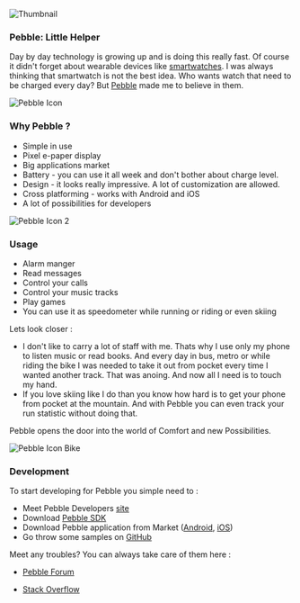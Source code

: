 ![Thumbnail][0]

### Pebble: Little Helper

Day by day technology is growing up and is doing this really fast. Of course it didn't forget about wearable devices like [smartwatches][1]. I was always thinking that smartwatch is not the best idea. Who wants watch that need to be charged every day? But [Pebble][2] made me to believe in them.

![Pebble Icon][10]

### Why Pebble ?

- Simple in use
- Pixel e-paper display
- Big applications market
- Battery - you can use it all week and don't bother about charge level.
- Design - it looks really impressive. A lot of customization are allowed.
- Cross platforming - works with Android and iOS
- A lot of possibilities for developers

![Pebble Icon 2][12]

### Usage

- Alarm manger
- Read messages
- Control your calls
- Control your music tracks
- Play games
- You can use it as speedometer while running or riding or even skiing

Lets look closer :

- I don't like to carry a lot of staff with me. Thats why I use only my phone to listen music or read books. And every day in bus, metro or while riding the bike I was needed to take it out from pocket every time I wanted another track. That was anoing. And now all I need is to touch my hand.
- If you love skiing like I do than you know how hard is to get your phone from pocket at the mountain. And with Pebble you can even track your run statistic without doing that.


Pebble opens the door into the world of Comfort and new Possibilities.

![Pebble Icon Bike][11]

### Development

To start developing for Pebble you simple need to :

- Meet Pebble Developers [site][3]
- Download [Pebble SDK][4]
- Download Pebble application from Market ([Android][5], [iOS][6])
- Go throw some samples on [GitHub][7]

Meet any troubles? You can always take care of them here :

- [Pebble Forum][8]
- [Stack Overflow][9]


  [1]: http://en.wikipedia.org/wiki/Smartwatch
  [2]: http://en.wikipedia.org/wiki/Pebble_%28watch%29
  [3]: https://developer.getpebble.com/
  [4]: https://developer.getpebble.com/2/getting-started/
  [5]: https://play.google.com/store/apps/details?id=com.getpebble.android
  [6]: http://www.apple.com/itunes/affiliates/download/
  [7]: https://github.com/search?q=pebble&ref=cmdform
  [8]: https://forums.getpebble.com/categories/developer-discussion
  [9]: http://stackoverflow.com/questions/tagged/pebble-watch

  [0]: https://raw.github.com/yakivmospan/yakivmospan/master/assets/images/articles/pebble-little-helper.png
  [10]: https://raw.github.com/yakivmospan/yakivmospan/master/assets/images/articles/pebble-icon.jpg
  [11]: https://raw.github.com/yakivmospan/yakivmospan/master/assets/images/articles/pebble-icon-bike.jpg
  [12]: https://raw.github.com/yakivmospan/yakivmospan/master/assets/images/articles/pebble-icon-2.jpg
